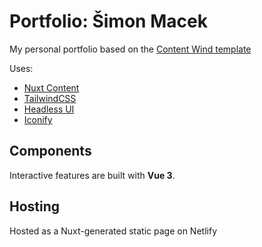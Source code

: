 # Portfolio: Šimon Macek

My personal portfolio based on the [Content Wind template](https://github.com/Atinux/content-wind)

Uses:

- [Nuxt Content](https://content.nuxtjs.org)
- [TailwindCSS](https://tailwindcss.com)
- [Headless UI](https://headlessui.com/)
- [Iconify](https://iconify.design)

## Components

Interactive features are built with **Vue 3**.

## Hosting

Hosted as a Nuxt-generated static page on Netlify
